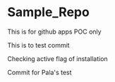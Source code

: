 # Sample_Repo
This is for github apps POC only


This is to test commit


Checking active flag of installation

Commit for Pala's test
